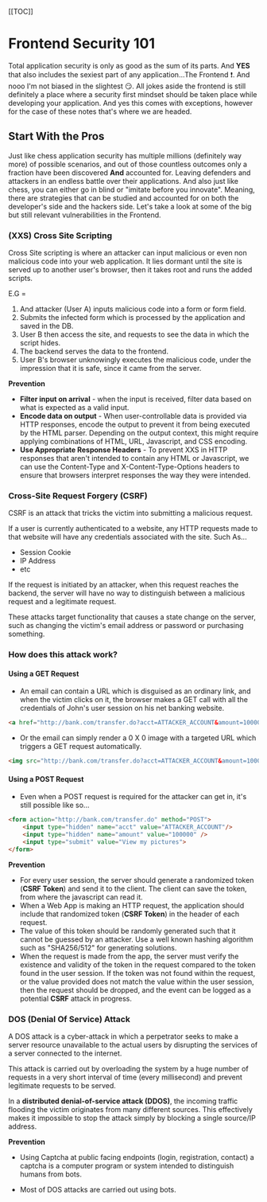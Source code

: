 [[TOC]]

# Frontend Security 101
Total application security is only as good as the sum of its parts. And **YES** that also includes the sexiest part of any application...The Frontend :exclamation:. And nooo I'm not biased in the slightest :smirk:. All jokes aside the frontend is still definitely a place where a security first mindset should be taken place while developing your application. And yes this comes with exceptions, however for the case of these notes that's where we are headed.

## Start With the Pros
Just like chess application security has multiple millions (definitely way more) of possible scenarios, and out of those countless outcomes only a fraction have been discovered **And** accounted for. Leaving defenders and attackers in an endless battle over their applications. And also just like chess, you can either go in blind or "imitate before you innovate". Meaning, there are strategies that can be studied and accounted for on both the developer's side and the hackers side. Let's take a look at some of the big but still relevant vulnerabilities in the Frontend.

### **(XXS) Cross Site Scripting**
Cross Site scripting is where an attacker can input malicious or even non malicious code into your web application. It lies dormant until the site is served up to another user's browser, then it takes root and runs the added scripts.

E.G =
1. And attacker (User A) inputs malicious code into a form or form field. 
2. Submits the infected form which is processed by the application and saved in the DB.
3. User B then access the site, and requests to see the data in which the script hides.
4. The backend serves the data to the frontend.
5. User B's browser unknowingly executes the malicious code, under the impression that it is safe, since it came from the server.

**Prevention**
- **Filter input on arrival** - when the input is received, filter data based on what is expected as a valid input.
- **Encode data on output** - When user-controllable data is provided via HTTP responses, encode the output to prevent it from being executed by the HTML parser. Depending on the output context, this might require applying combinations of HTML, URL, Javascript, and CSS encoding.
- **Use Appropriate Response Headers** - To prevent XXS in HTTP responses that aren't intended to contain any HTML or Javascript, we can use the Content-Type and X-Content-Type-Options headers to ensure that browsers interpret responses the way they were intended. 

### Cross-Site Request Forgery (CSRF)
CSRF is an attack that tricks the victim into submitting a malicious request.

If a user is currently authenticated to a website, any HTTP requests made to that website will have any credentials associated with the site. Such As...
- Session Cookie
- IP Address
- etc

If the request is initiated by an attacker, when this request reaches the backend, the server will have no way to distinguish between a malicious request and a legitimate request.

These attacks target functionality that causes a state change on the server, such as changing the victim's email address or password or purchasing something.


### **How does this attack work?**
#### **Using a GET Request**
- An email can contain a URL which is disguised as an ordinary link, and when the victim clicks on it, the browser makes a GET call with all the credentials of John's user session on his net banking website.
```html
<a href="http://bank.com/transfer.do?acct=ATTACKER_ACCOUNT&amount=100000">You've been duped!!</a>
```
- Or the email can simply render a 0 X 0 image with a targeted URL which triggers a GET request automatically.
```html
<img src="http://bank.com/transfer.do?acct=ATTACKER_ACCOUNT&amount=1000" width="0" height="0" border="0">
```
#### **Using a POST Request**
- Even when a POST request is required for the attacker can get in, it's still possible like so...
```html
<form action="http://bank.com/transfer.do" method="POST">
    <input type="hidden" name="acct" value="ATTACKER_ACCOUNT"/>
    <input type="hidden" name="amount" value="100000" />
    <input type="submit" value="View my pictures">
</form>
```

**Prevention**
- For every user session, the server should generate a randomized token (**CSRF Token**) and send it to the client. The client can save the token, from where the javascript can read it.
- When a Web App is making an HTTP request, the application should include that randomized token (**CSRF Token**) in the header of each request.
- The value of this token should be randomly generated such that it cannot be guessed by an attacker. Use a well known hashing algorithm such as "SHA256/512" for generating solutions.
- When the request is made from the app, the server must verify the existence and validity of the token in the request compared to the token found in the user session. If the token was not found within the request, or the value provided does not match the value within the user session, then the request should be dropped, and the event can be logged as a potential **CSRF** attack in progress.

### DOS (Denial Of Service) Attack
A DOS attack is a cyber-attack in which a perpetrator seeks to make a server resource unavailable to the actual users by disrupting the services of a server connected to the internet.

This attack is carried out by overloading the system by a huge number of requests in a very short interval of time (every millisecond) and prevent legitimate requests to be served.

In a **distributed denial-of-service attack (DDOS)**, the incoming traffic flooding the victim originates from many different sources. This effectively makes it impossible to stop the attack simply by blocking a single source/IP address.

**Prevention**
- Using Captcha at public facing endpoints (login, registration, contact) a captcha is a computer program or system intended to distinguish humans from bots.

- Most of DOS attacks are carried out using bots.
